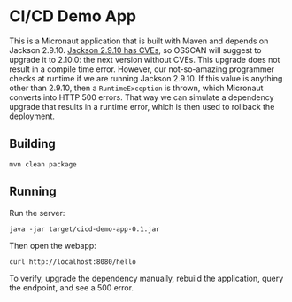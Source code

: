 # CI/CD Demo App

This is a Micronaut application that is built with Maven and depends on Jackson 2.9.10.
[Jackson 2.9.10 has CVEs](https://snyk.io/vuln/maven:com.fasterxml.jackson.core:jackson-databind@2.9.10), so OSSCAN will suggest to upgrade it to 2.10.0: the next version without CVEs.
This upgrade does not result in a compile time error.
However, our not-so-amazing programmer checks at runtime if we are running Jackson 2.9.10.
If this value is anything other than 2.9.10, then a `RuntimeException` is thrown, which Micronaut converts into HTTP 500 errors.
That way we can simulate a dependency upgrade that results in a runtime error, which is then used to rollback the deployment.

## Building

```
mvn clean package
```

## Running

Run the server:

```
java -jar target/cicd-demo-app-0.1.jar
```

Then open the webapp:

```
curl http://localhost:8080/hello
```

To verify, upgrade the dependency manually, rebuild the application, query the endpoint, and see a 500 error.
